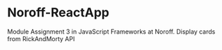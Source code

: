 # Noroff-ReactApp
Module Assignment 3 in JavaScript Frameworks at Noroff. Display cards from RickAndMorty API
